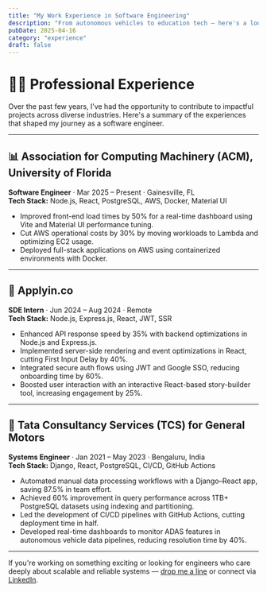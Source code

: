 ```yaml
---
title: "My Work Experience in Software Engineering"
description: "From autonomous vehicles to education tech — here's a look at my engineering journey."
pubDate: 2025-04-16
category: "experience"
draft: false
---
```


# 👨‍💻 Professional Experience

Over the past few years, I’ve had the opportunity to contribute to impactful projects across diverse industries. Here's a summary of the experiences that shaped my journey as a software engineer.

---

## 📊 Association for Computing Machinery (ACM), University of Florida  
**Software Engineer** · Mar 2025 – Present · Gainesville, FL  
**Tech Stack:** Node.js, React, PostgreSQL, AWS, Docker, Material UI

- Improved front-end load times by 50% for a real-time dashboard using Vite and Material UI performance tuning.
- Cut AWS operational costs by 30% by moving workloads to Lambda and optimizing EC2 usage.
- Deployed full-stack applications on AWS using containerized environments with Docker.

---

## 🚀 Applyin.co  
**SDE Intern** · Jun 2024 – Aug 2024 · Remote  
**Tech Stack:** Node.js, Express.js, React, JWT, SSR

- Enhanced API response speed by 35% with backend optimizations in Node.js and Express.js.
- Implemented server-side rendering and event optimizations in React, cutting First Input Delay by 40%.
- Integrated secure auth flows using JWT and Google SSO, reducing onboarding time by 60%.
- Boosted user interaction with an interactive React-based story-builder tool, increasing engagement by 25%.

---

## 🚗 Tata Consultancy Services (TCS) for General Motors  
**Systems Engineer** · Jan 2021 – May 2023 · Bengaluru, India  
**Tech Stack:** Django, React, PostgreSQL, CI/CD, GitHub Actions

- Automated manual data processing workflows with a Django–React app, saving 87.5% in team effort.
- Achieved 60% improvement in query performance across 1TB+ PostgreSQL datasets using indexing and partitioning.
- Led the development of CI/CD pipelines with GitHub Actions, cutting deployment time in half.
- Developed real-time dashboards to monitor ADAS features in autonomous vehicle data pipelines, reducing resolution time by 40%.

---

If you're working on something exciting or looking for engineers who care deeply about scalable and reliable systems — [drop me a line](mailto:tanmaysaxena@ufl.edu) or connect via [LinkedIn](https://linkedin.com/in/tanmay--saxena).
